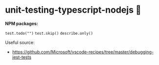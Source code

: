 # unit-testing-typescript-nodejs 🚀

**NPM packages:**

`test.todo("")`
`test.skip()`
`describe.only()`


Useful source:

- https://github.com/Microsoft/vscode-recipes/tree/master/debugging-jest-tests
